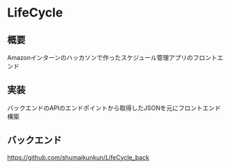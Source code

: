 # LifeCycle
## 概要
Amazonインターンのハッカソンで作ったスケジュール管理アプリのフロントエンド

## 実装
バックエンドのAPIのエンドポイントから取得したJSONを元にフロントエンド構築

## バックエンド
https://github.com/shumaikunkun/LifeCycle_back


